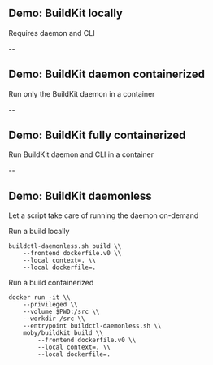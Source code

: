 ## Demo: BuildKit locally

Requires daemon and CLI

<!-- include: buildkit_locally-0.command -->

<!-- include: buildkit_locally-1.command -->

--

## Demo: BuildKit daemon containerized

Run only the BuildKit daemon in a container

<!-- include: buildkit_containerized-0.command -->

<!-- include: buildkit_containerized-1.command -->

--

## Demo: BuildKit fully containerized

Run BuildKit daemon and CLI in a container

<!-- include: buildkit_containerized-0.command -->

<!-- include: buildkit_containerized-2.command -->
--

## Demo: BuildKit daemonless

Let a script take care of running the daemon on-demand

Run a build locally

```plaintext
buildctl-daemonless.sh build \\
    --frontend dockerfile.v0 \\
    --local context=. \\
    --local dockerfile=.
```

Run a build containerized

```plaintext
docker run -it \\
    --privileged \\
    --volume $PWD:/src \\
    --workdir /src \\
    --entrypoint buildctl-daemonless.sh \\
    moby/buildkit build \\
        --frontend dockerfile.v0 \\
        --local context=. \\
        --local dockerfile=.
```
